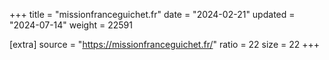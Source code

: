 +++
title = "missionfranceguichet.fr"
date = "2024-02-21"
updated = "2024-07-14"
weight = 22591

[extra]
source = "https://missionfranceguichet.fr/"
ratio = 22
size = 22
+++
